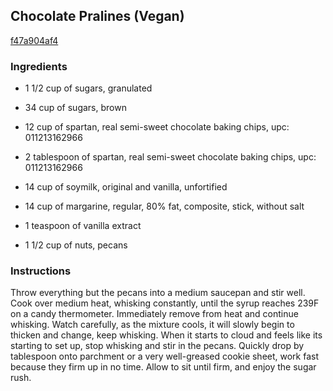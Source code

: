 ## Chocolate Pralines (Vegan)

[f47a904af4](http://www.food.com/recipe/chocolate-pralines-vegan-465568)

### Ingredients

 - 1 1/2 cup of sugars, granulated

 - 34 cup of sugars, brown

 - 12 cup of spartan, real semi-sweet chocolate baking chips, upc: 011213162966

 - 2 tablespoon of spartan, real semi-sweet chocolate baking chips, upc: 011213162966

 - 14 cup of soymilk, original and vanilla, unfortified

 - 14 cup of margarine, regular, 80% fat, composite, stick, without salt

 - 1 teaspoon of vanilla extract

 - 1 1/2 cup of nuts, pecans

### Instructions

Throw everything but the pecans into a medium saucepan and stir well. Cook over medium heat, whisking constantly, until the syrup reaches 239F on a candy thermometer. Immediately remove from heat and continue whisking. Watch carefully, as the mixture cools, it will slowly begin to thicken and change, keep whisking. When it starts to cloud and feels like its starting to set up, stop whisking and stir in the pecans. Quickly drop by tablespoon onto parchment or a very well-greased cookie sheet, work fast because they firm up in no time. Allow to sit until firm, and enjoy the sugar rush.